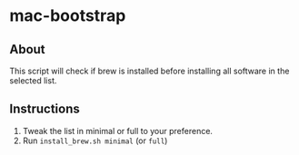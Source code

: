 # mac-bootstrap

## About

This script will check if brew is installed before installing all software in the selected list.

## Instructions

1. Tweak the list in minimal or full to your preference.
2. Run `install_brew.sh minimal` (or `full`)
